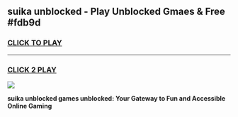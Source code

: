 
## suika unblocked - Play Unblocked Gmaes & Free #fdb9d
<h3>
<a href="https://news.freeplayer.one?title=suika_unblocked&ref=24F">CLICK TO PLAY</a></h3>
<hr>

<h3>
<a href="https://news.freeplayer.one?title=suika_unblocked&ref=24F">CLICK 2 PLAY</a>
  
</h3>

<a href="https://news.freeplayer.one?title=suika_unblocked&ref=24F/"><img src="https://clearcache.store/games.png"></a>


**suika unblocked games unblocked: Your Gateway to Fun and Accessible Online Gaming**

